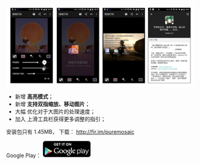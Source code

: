 ![](/assets/img/pure-mosaic.jpg)
<ul>
	<li>新增 <strong>高亮模式</strong>；</li>
	<li>新增 <strong>支持双指缩放、移动图片</strong>；</li>
	<li>大幅 优化对于大图片的处理速度；</li>
	<li>加入 上滑工具栏获得更多调整的指引；</li>
</ul>
安装包只有 1.45MB， 下载： <a href="http://fir.im/puremosaic" target="_blank">http://fir.im/puremosaic</a>

Google Play： <a href="https://play.google.com/store/apps/details?id=me.drakeet.puremosaic" target="_blank"><img class="alignnone size-full wp-image-1175" src="/assets/img/google-play.png" alt="gp" width="129" height="45" /></a>
